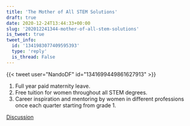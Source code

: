 ```yaml
---
title: 'The Mother of All STEM Solutions'
draft: true
date: 2020-12-24T13:44:33+00:00
slug: '202012241344-mother-of-all-stem-solutions'
is_tweet: true
tweet_info:
  id: '1341983077409595393'
  type: 'reply'
  is_thread: False
---
```




{{< tweet user="NandoDF" id="1341699449861627913" >}}

1. Full year paid maternity leave.
2. Free tuition for women throughout all STEM degrees.
3. Career inspiration and mentoring by women in different professions once each quarter starting from grade 1.

[Discussion](https://x.com/sytelus/status/1341983077409595393)
